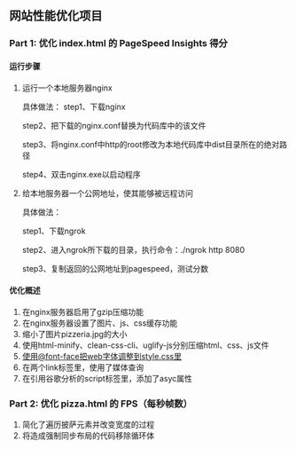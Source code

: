 ## 网站性能优化项目

### Part 1: 优化 index.html 的 PageSpeed Insights 得分

#### 运行步骤

1. 运行一个本地服务器nginx

   具体做法：
   step1、下载nginx

   step2、把下载的nginx.conf替换为代码库中的该文件

   step3、将nginx.conf中http的root修改为本地代码库中dist目录所在的绝对路径

   step4、双击nginx.exe以启动程序

2. 给本地服务器一个公网地址，使其能够被远程访问

   具体做法：

   step1、下载ngrok

   step2、进入ngrok所下载的目录，执行命令：./ngrok http 8080

   step3、复制返回的公网地址到pagespeed，测试分数

#### 优化概述
1. 在nginx服务器启用了gzip压缩功能
2. 在nginx服务器设置了图片、js、css缓存功能
3. 缩小了图片pizzeria.jpg的大小
4. 使用html-minify、clean-css-cli、uglify-js分别压缩html、css、js文件
5. 使用@font-face把web字体调整到style.css里
6. 在两个link标签里，使用了媒体查询
7. 在引用谷歌分析的script标签里，添加了asyc属性


### Part 2: 优化 pizza.html 的 FPS（每秒帧数）

1. 简化了遍历披萨元素并改变宽度的过程
2. 将造成强制同步布局的代码移除循环体